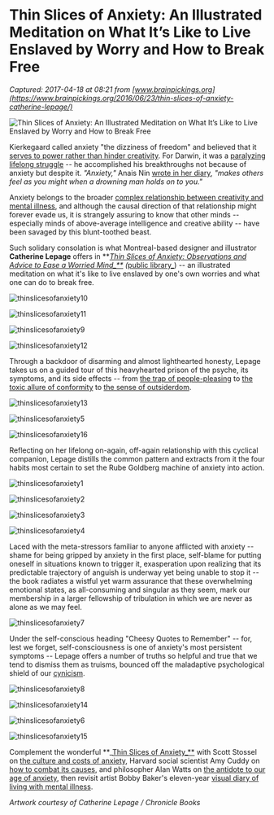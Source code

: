 # Thin Slices of Anxiety: An Illustrated Meditation on What It’s Like to Live Enslaved by Worry and How to Break Free

_Captured: 2017-04-18 at 08:21 from [www.brainpickings.org](https://www.brainpickings.org/2016/06/23/thin-slices-of-anxiety-catherine-lepage/)_

![Thin Slices of Anxiety: An Illustrated Meditation on What It’s Like to Live Enslaved by Worry and How to Break Free](https://i1.wp.com/www.brainpickings.org/wp-content/uploads/2016/06/thinslicesofanxiety.jpg?w=1200&ssl=1)

Kierkegaard called anxiety "the dizziness of freedom" and believed that it [serves to power rather than hinder creativity](https://www.brainpickings.org/2013/06/19/kierkegaard-on-anxiety-and-creativity/). For Darwin, it was a [paralyzing lifelong struggle](https://www.brainpickings.org/2014/08/28/darwin-anxiety/) -- he accomplished his breakthroughs not because of anxiety but despite it. _"Anxiety,"_ Anais Nin [wrote in her diary](https://www.brainpickings.org/2012/12/03/anais-nin-love-debbie-millman-1/), _"makes others feel as you might when a drowning man holds on to you."_

Anxiety belongs to the broader [complex relationship between creativity and mental illness](https://www.brainpickings.org/2014/07/21/creativity-and-mental-illness/), and although the causal direction of that relationship might forever evade us, it is strangely assuring to know that other minds -- especially minds of above-average intelligence and creative ability -- have been savaged by this blunt-toothed beast.

Such solidary consolation is what Montreal-based designer and illustrator **Catherine Lepage** offers in **_[Thin Slices of Anxiety: Observations and Advice to Ease a Worried Mind_**](https://www.amazon.com/Thin-Slices-Anxiety-Observations-Worried/dp/1452145792/?tag=braipick-20) (_[public library_](http://www.worldcat.org/title/thin-slices-of-anxiety-observations-and-advice-to-ease-a-worried-mind/oclc/905599766&referer=brief_results)) -- an illustrated meditation on what it's like to live enslaved by one's own worries and what one can do to break free.

![thinslicesofanxiety10](https://i2.wp.com/www.brainpickings.org/wp-content/uploads/2016/06/thinslicesofanxiety10.jpg?w=1200&ssl=1)

![thinslicesofanxiety11](https://i2.wp.com/www.brainpickings.org/wp-content/uploads/2016/06/thinslicesofanxiety11.jpg?w=1200&ssl=1)

![thinslicesofanxiety9](https://i0.wp.com/www.brainpickings.org/wp-content/uploads/2016/06/thinslicesofanxiety9.jpg?w=1200&ssl=1)

![thinslicesofanxiety12](https://i0.wp.com/www.brainpickings.org/wp-content/uploads/2016/06/thinslicesofanxiety12.jpg?w=1200&ssl=1)

Through a backdoor of disarming and almost lighthearted honesty, Lepage takes us on a guided tour of this heavyhearted prison of the psyche, its symptoms, and its side effects -- from [the trap of people-pleasing](https://www.brainpickings.org/2014/05/16/anne-lamott-people-pleasing-haters-trolls/) to [the toxic allure of conformity](https://www.brainpickings.org/2013/09/30/how-to-be-a-nonconformist-elissa-jane-karg/) to [the sense of outsiderdom](https://www.brainpickings.org/2016/05/20/audre-lorde-silence-visibility/).

![thinslicesofanxiety13](https://i0.wp.com/www.brainpickings.org/wp-content/uploads/2016/06/thinslicesofanxiety13.jpg?w=1200&ssl=1)

![thinslicesofanxiety5](https://i1.wp.com/www.brainpickings.org/wp-content/uploads/2016/06/thinslicesofanxiety5.jpg?w=1200&ssl=1)

![thinslicesofanxiety16](https://i1.wp.com/www.brainpickings.org/wp-content/uploads/2016/06/thinslicesofanxiety16.jpg?w=1200&ssl=1)

Reflecting on her lifelong on-again, off-again relationship with this cyclical companion, Lepage distills the common pattern and extracts from it the four habits most certain to set the Rube Goldberg machine of anxiety into action.

![thinslicesofanxiety1](https://i2.wp.com/www.brainpickings.org/wp-content/uploads/2016/06/thinslicesofanxiety1.jpg?w=1200&ssl=1)

![thinslicesofanxiety2](https://i2.wp.com/www.brainpickings.org/wp-content/uploads/2016/06/thinslicesofanxiety2.jpg?w=1200&ssl=1)

![thinslicesofanxiety3](https://i0.wp.com/www.brainpickings.org/wp-content/uploads/2016/06/thinslicesofanxiety3.jpg?w=1200&ssl=1)

![thinslicesofanxiety4](https://i2.wp.com/www.brainpickings.org/wp-content/uploads/2016/06/thinslicesofanxiety4.jpg?w=1200&ssl=1)

Laced with the meta-stressors familiar to anyone afflicted with anxiety -- shame for being gripped by anxiety in the first place, self-blame for putting oneself in situations known to trigger it, exasperation upon realizing that its predictable trajectory of anguish is underway yet being unable to stop it -- the book radiates a wistful yet warm assurance that these overwhelming emotional states, as all-consuming and singular as they seem, mark our membership in a larger fellowship of tribulation in which we are never as alone as we may feel.

![thinslicesofanxiety7](https://i2.wp.com/www.brainpickings.org/wp-content/uploads/2016/06/thinslicesofanxiety7.jpg?w=1200&ssl=1)

Under the self-conscious heading "Cheesy Quotes to Remember" -- for, lest we forget, self-consciousness is one of anxiety's most persistent symptoms -- Lepage offers a number of truths so helpful and true that we tend to dismiss them as truisms, bounced off the maladaptive psychological shield of our [cynicism](https://www.brainpickings.org/2016/05/16/annenberg-commencement/).

![thinslicesofanxiety8](https://i2.wp.com/www.brainpickings.org/wp-content/uploads/2016/06/thinslicesofanxiety8.jpg?w=1200&ssl=1)

![thinslicesofanxiety14](https://i0.wp.com/www.brainpickings.org/wp-content/uploads/2016/06/thinslicesofanxiety14.jpg?w=1200&ssl=1)

![thinslicesofanxiety6](https://i1.wp.com/www.brainpickings.org/wp-content/uploads/2016/06/thinslicesofanxiety6.jpg?w=1200&ssl=1)

![thinslicesofanxiety15](https://i2.wp.com/www.brainpickings.org/wp-content/uploads/2016/06/thinslicesofanxiety15.jpg?w=1200&ssl=1)

Complement the wonderful **_[Thin Slices of Anxiety_**](https://www.amazon.com/Thin-Slices-Anxiety-Observations-Worried/dp/1452145792/?tag=braipick-20) with Scott Stossel on [the culture and costs of anxiety](https://www.brainpickings.org/2014/01/08/my-age-of-anxiety-stossel/), Harvard social scientist Amy Cuddy on [how to combat its causes](https://www.brainpickings.org/2016/01/28/amy-cuddy-presence/), and philosopher Alan Watts on [the antidote to our age of anxiety](https://www.brainpickings.org/2014/01/06/alan-watts-wisdom-of-insecurity-1/), then revisit artist Bobby Baker's eleven-year [visual diary of living with mental illness](https://www.brainpickings.org/2012/01/04/bobby-baker-diary-drawings-mental-illness-and-me/).

_Artwork courtesy of Catherine Lepage / Chronicle Books_
